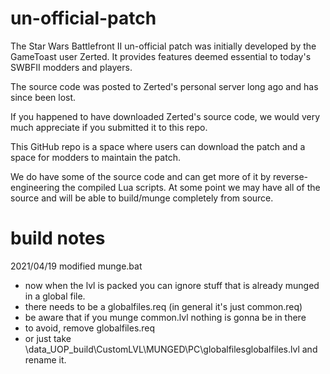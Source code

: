 # un-official-patch

The Star Wars Battlefront II un-official patch was initially developed by the GameToast user Zerted.
It provides features deemed essential to today's SWBFII modders and players. 

The source code was posted to Zerted's personal server long ago and has since been lost.

If you happened to have downloaded Zerted's source code, we would very much appreciate if you submitted it to this repo.

This GitHub repo is a space where users can download the patch and a space for modders to maintain the patch.

We do have some of the source code and can get more of it by reverse-engineering the compiled Lua scripts. At some point we may have all of the source and will be able to build/munge completely from source.

# build notes

2021/04/19 modified munge.bat
* now when the lvl is packed you can ignore stuff that is already munged in a global file.
* there needs to be a globalfiles.req (in general it's just common.req)
* be aware that if you munge common.lvl nothing is gonna be in there
* to avoid, remove globalfiles.req
* or just take \data_UOP\_build\CustomLVL\MUNGED\PC\globalfilesglobalfiles.lvl and rename it.
